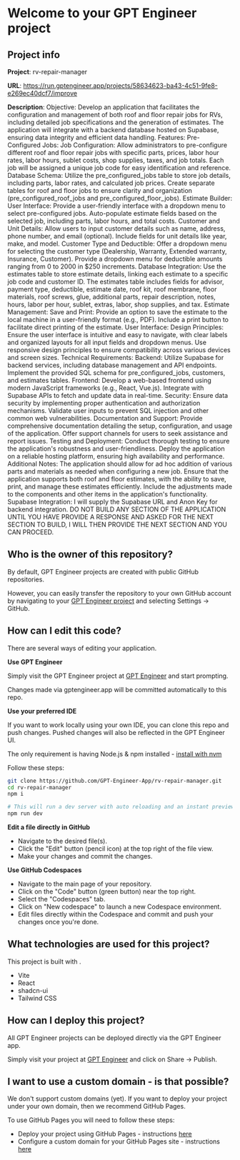 # Welcome to your GPT Engineer project

## Project info

**Project**: rv-repair-manager 

**URL**: https://run.gptengineer.app/projects/58634623-ba43-4c51-9fe8-e269ec40dcf7/improve

**Description**: Objective: Develop an application that facilitates the configuration and management of both roof and floor repair jobs for RVs, including detailed job specifications and the generation of estimates. The application will integrate with a backend database hosted on Supabase, ensuring data integrity and efficient data handling. Features: Pre-Configured Jobs: Job Configuration: Allow administrators to pre-configure different roof and floor repair jobs with specific parts, prices, labor hour rates, labor hours, sublet costs, shop supplies, taxes, and job totals. Each job will be assigned a unique job code for easy identification and reference. Database Schema: Utilize the pre_configured_jobs table to store job details, including parts, labor rates, and calculated job prices. Create separate tables for roof and floor jobs to ensure clarity and organization (pre_configured_roof_jobs and pre_configured_floor_jobs). Estimate Builder: User Interface: Provide a user-friendly interface with a dropdown menu to select pre-configured jobs. Auto-populate estimate fields based on the selected job, including parts, labor hours, and total costs. Customer and Unit Details: Allow users to input customer details such as name, address, phone number, and email (optional). Include fields for unit details like year, make, and model. Customer Type and Deductible: Offer a dropdown menu for selecting the customer type (Dealership, Warranty, Extended warranty, Insurance, Customer). Provide a dropdown menu for deductible amounts ranging from 0 to 2000 in $250 increments. Database Integration: Use the estimates table to store estimate details, linking each estimate to a specific job code and customer ID. The estimates table includes fields for advisor, payment type, deductible, estimate date, roof kit, roof membrane, floor materials, roof screws, glue, additional parts, repair description, notes, hours, labor per hour, sublet, extras, labor, shop supplies, and tax. Estimate Management: Save and Print: Provide an option to save the estimate to the local machine in a user-friendly format (e.g., PDF). Include a print button to facilitate direct printing of the estimate. User Interface: Design Principles: Ensure the user interface is intuitive and easy to navigate, with clear labels and organized layouts for all input fields and dropdown menus. Use responsive design principles to ensure compatibility across various devices and screen sizes. Technical Requirements: Backend: Utilize Supabase for backend services, including database management and API endpoints. Implement the provided SQL schema for pre_configured_jobs, customers, and estimates tables. Frontend: Develop a web-based frontend using modern JavaScript frameworks (e.g., React, Vue.js). Integrate with Supabase APIs to fetch and update data in real-time. Security: Ensure data security by implementing proper authentication and authorization mechanisms. Validate user inputs to prevent SQL injection and other common web vulnerabilities. Documentation and Support: Provide comprehensive documentation detailing the setup, configuration, and usage of the application. Offer support channels for users to seek assistance and report issues. Testing and Deployment: Conduct thorough testing to ensure the application's robustness and user-friendliness. Deploy the application on a reliable hosting platform, ensuring high availability and performance. Additional Notes: The application should allow for ad hoc addition of various parts and materials as needed when configuring a new job. Ensure that the application supports both roof and floor estimates, with the ability to save, print, and manage these estimates efficiently. Include the adjustments made to the components and other items in the application's functionality. Supabase Integration: I will supply the Supabase URL and Anon Key for backend integration. DO NOT BUILD ANY SECTION OF THE APPLICATION UNTIL YOU HAVE PROVIDE A RESPONSE AND ASKED FOR THE NEXT SECTION TO BUILD, I WILL THEN PROVIDE THE NEXT SECTION AND YOU CAN PROCEED. 

## Who is the owner of this repository?
By default, GPT Engineer projects are created with public GitHub repositories.

However, you can easily transfer the repository to your own GitHub account by navigating to your [GPT Engineer project](https://run.gptengineer.app/projects/58634623-ba43-4c51-9fe8-e269ec40dcf7/improve) and selecting Settings -> GitHub. 

## How can I edit this code?
There are several ways of editing your application.

**Use GPT Engineer**

Simply visit the GPT Engineer project at [GPT Engineer](https://run.gptengineer.app/projects/58634623-ba43-4c51-9fe8-e269ec40dcf7/improve) and start prompting.

Changes made via gptengineer.app will be committed automatically to this repo.

**Use your preferred IDE**

If you want to work locally using your own IDE, you can clone this repo and push changes. Pushed changes will also be reflected in the GPT Engineer UI.

The only requirement is having Node.js & npm installed - [install with nvm](https://github.com/nvm-sh/nvm#installing-and-updating)

Follow these steps: 

```sh
git clone https://github.com/GPT-Engineer-App/rv-repair-manager.git
cd rv-repair-manager
npm i

# This will run a dev server with auto reloading and an instant preview.
npm run dev
```

**Edit a file directly in GitHub**

- Navigate to the desired file(s).
- Click the "Edit" button (pencil icon) at the top right of the file view.
- Make your changes and commit the changes.

**Use GitHub Codespaces**

- Navigate to the main page of your repository.
- Click on the "Code" button (green button) near the top right.
- Select the "Codespaces" tab.
- Click on "New codespace" to launch a new Codespace environment.
- Edit files directly within the Codespace and commit and push your changes once you're done.

## What technologies are used for this project?

This project is built with .

- Vite
- React
- shadcn-ui
- Tailwind CSS

## How can I deploy this project?

All GPT Engineer projects can be deployed directly via the GPT Engineer app. 

Simply visit your project at [GPT Engineer](https://run.gptengineer.app/projects/58634623-ba43-4c51-9fe8-e269ec40dcf7/improve) and click on Share -> Publish.

## I want to use a custom domain - is that possible?

We don't support custom domains (yet). If you want to deploy your project under your own domain, then we recommend GitHub Pages.

To use GitHub Pages you will need to follow these steps: 
- Deploy your project using GitHub Pages - instructions [here](https://docs.github.com/en/pages/getting-started-with-github-pages/creating-a-github-pages-site#creating-your-site)
- Configure a custom domain for your GitHub Pages site - instructions [here](https://docs.github.com/en/pages/configuring-a-custom-domain-for-your-github-pages-site)